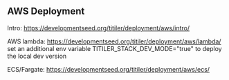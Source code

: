 ## AWS Deployment

Intro: https://developmentseed.org/titiler/deployment/aws/intro/

AWS lambda: https://developmentseed.org/titiler/deployment/aws/lambda/ set an additional env variable TITILER_STACK_DEV_MODE="true" to deploy the local dev version

ECS/Fargate: https://developmentseed.org/titiler/deployment/aws/ecs/
